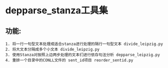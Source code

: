 # depparse_stanza工具集
## 功能:
	1. 将一行一句型文本处理成适合stanza进行处理的隔行一句型文本 divide_leipzig.py
	2. 将大文本分隔成多个小文本 divide_leipzig.py
	3. 使用Stanza对按照上边两步处理的文本们进行依存句法分析 depparse_leipzig.py
	4. 重排一个目录中的CONLL文件的 sent_id项目 reorder_sentid.py